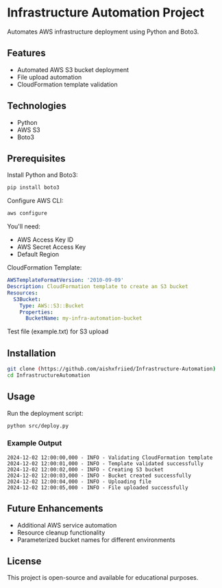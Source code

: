 # Infrastructure Automation Project

Automates AWS infrastructure deployment using Python and Boto3.

## Features

* Automated AWS S3 bucket deployment
* File upload automation
* CloudFormation template validation

## Technologies

* Python
* AWS S3
* Boto3

## Prerequisites

Install Python and Boto3:
```bash
pip install boto3
```

Configure AWS CLI:
```bash
aws configure
```

You'll need:
* AWS Access Key ID
* AWS Secret Access Key
* Default Region

CloudFormation Template:
```yaml
AWSTemplateFormatVersion: '2010-09-09'
Description: CloudFormation template to create an S3 bucket
Resources:
  S3Bucket:
    Type: AWS::S3::Bucket
    Properties:
      BucketName: my-infra-automation-bucket
```

Test file (example.txt) for S3 upload

## Installation

```bash
git clone (https://github.com/aishxfriied/Infrastructure-Automation)
cd InfrastructureAutomation
```

## Usage

Run the deployment script:
```bash
python src/deploy.py
```

### Example Output

```
2024-12-02 12:00:00,000 - INFO - Validating CloudFormation template
2024-12-02 12:00:01,000 - INFO - Template validated successfully
2024-12-02 12:00:02,000 - INFO - Creating S3 bucket
2024-12-02 12:00:03,000 - INFO - Bucket created successfully
2024-12-02 12:00:04,000 - INFO - Uploading file
2024-12-02 12:00:05,000 - INFO - File uploaded successfully
```

## Future Enhancements

* Additional AWS service automation
* Resource cleanup functionality
* Parameterized bucket names for different environments

## License

This project is open-source and available for educational purposes.
